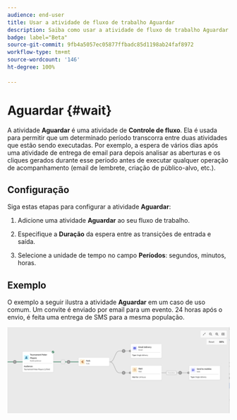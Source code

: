 ```yaml
---
audience: end-user
title: Usar a atividade de fluxo de trabalho Aguardar
description: Saiba como usar a atividade de fluxo de trabalho Aguardar
badge: label="Beta"
source-git-commit: 9fb4a5057ec05877ffbadc85d1198ab24faf8972
workflow-type: tm+mt
source-wordcount: '146'
ht-degree: 100%

---
```



# Aguardar {#wait}

A atividade **Aguardar** é uma atividade de **Controle de fluxo**. Ela é usada para permitir que um determinado período transcorra entre duas atividades que estão sendo executadas. Por exemplo, a espera de vários dias após uma atividade de entrega de email para depois analisar as aberturas e os cliques gerados durante esse período antes de executar qualquer operação de acompanhamento (email de lembrete, criação de público-alvo, etc.).

## Configuração

Siga estas etapas para configurar a atividade **Aguardar**:

1. Adicione uma atividade **Aguardar** ao seu fluxo de trabalho.

1. Especifique a **Duração** da espera entre as transições de entrada e saída.

1. Selecione a unidade de tempo no campo **Períodos**: segundos, minutos, horas.

## Exemplo

O exemplo a seguir ilustra a atividade **Aguardar** em um caso de uso comum. Um convite é enviado por email para um evento. 24 horas após o envio, é feita uma entrega de SMS para a mesma população.

![](../assets/workflow-wait-example.png)
